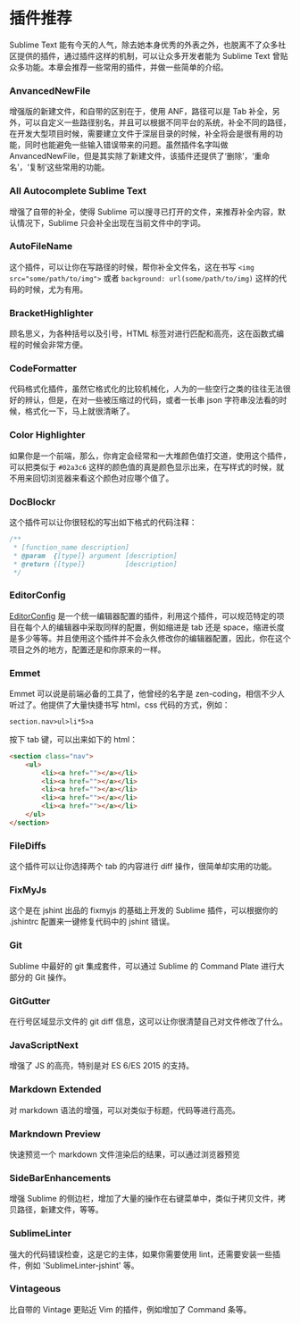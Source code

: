 # 插件推荐

Sublime Text 能有今天的人气，除去她本身优秀的外表之外，也脱离不了众多社区提供的插件，通过插件这样的机制，可以让众多开发者能为 Sublime Text 曾贴众多功能。本章会推荐一些常用的插件，并做一些简单的介绍。

### AnvancedNewFile

增强版的新建文件，和自带的区别在于，使用 ANF，路径可以是 Tab 补全，另外，可以自定义一些路径别名，并且可以根据不同平台的系统，补全不同的路径，在开发大型项目时候，需要建立文件于深层目录的时候，补全将会是很有用的功能，同时也能避免一些输入错误带来的问题。虽然插件名字叫做 AnvancedNewFile，但是其实除了新建文件，该插件还提供了‘删除’，‘重命名’，‘复制’这些常用的功能。

### All Autocomplete Sublime Text

增强了自带的补全，使得 Sublime 可以搜寻已打开的文件，来推荐补全内容，默认情况下，Sublime 只会补全出现在当前文件中的字词。


### AutoFileName

这个插件，可以让你在写路径的时候，帮你补全文件名，这在书写 `<img src="some/path/to/img">` 或者 `background: url(some/path/to/img)` 这样的代码的时候，尤为有用。

### BracketHighlighter

顾名思义，为各种括号以及引号，HTML 标签对进行匹配和高亮，这在函数式编程的时候会非常方便。


### CodeFormatter

代码格式化插件，虽然它格式化的比较机械化，人为的一些空行之类的往往无法很好的辨认，但是，在对一些被压缩过的代码，或者一长串 json 字符串没法看的时候，格式化一下，马上就很清晰了。

### Color Highlighter

如果你是一个前端，那么，你肯定会经常和一大堆颜色值打交道，使用这个插件，可以把类似于 `#02a3c6` 这样的颜色值的真是颜色显示出来，在写样式的时候，就不用来回切浏览器来看这个颜色对应哪个值了。


### DocBlockr

这个插件可以让你很轻松的写出如下格式的代码注释：

```js
/**
 * [function_name description]
 * @param  {[type]} argument [description]
 * @return {[type]}          [description]
 */
```

### EditorConfig

[EditorConfig](http://editorconfig.org/) 是一个统一编辑器配置的插件，利用这个插件，可以规范特定的项目在每个人的编辑器中采取同样的配置，例如缩进是 tab 还是 space，缩进长度是多少等等。并且使用这个插件并不会永久修改你的编辑器配置，因此，你在这个项目之外的地方，配置还是和你原来的一样。

### Emmet

Emmet 可以说是前端必备的工具了，他曾经的名字是 zen-coding，相信不少人听过了。他提供了大量快捷书写 html，css 代码的方式，例如：

```
section.nav>ul>li*5>a
```
按下 tab 键，可以出来如下的 html：

```html
<section class="nav">
    <ul>
        <li><a href=""></a></li>
        <li><a href=""></a></li>
        <li><a href=""></a></li>
        <li><a href=""></a></li>
        <li><a href=""></a></li>
    </ul>
</section>
```

### FileDiffs

这个插件可以让你选择两个 tab 的内容进行 diff 操作，很简单却实用的功能。

### FixMyJs

这个是在 jshint 出品的 fixmyjs 的基础上开发的 Sublime 插件，可以根据你的 .jshintrc 配置来一键修复代码中的 jshint 错误。


### Git

Sublime 中最好的 git 集成套件，可以通过 Sublime 的 Command Plate 进行大部分的 Git 操作。

### GitGutter

在行号区域显示文件的 git diff 信息，这可以让你很清楚自己对文件修改了什么。

### JavaScriptNext

增强了 JS 的高亮，特别是对 ES 6/ES 2015 的支持。

### Markdown Extended

对 markdown 语法的增强，可以对类似于标题，代码等进行高亮。

### Markndown Preview

快速预览一个 markdown 文件渲染后的结果，可以通过浏览器预览

### SideBarEnhancements

增强 Sublime 的侧边栏，增加了大量的操作在右键菜单中，类似于拷贝文件，拷贝路径，新建文件，等等。

### SublimeLinter

强大的代码错误检查，这是它的主体，如果你需要使用 lint，还需要安装一些插件，例如 'SublimeLinter-jshint' 等。

### Vintageous

比自带的 Vintage 更贴近 Vim 的插件，例如增加了 Command 条等。
